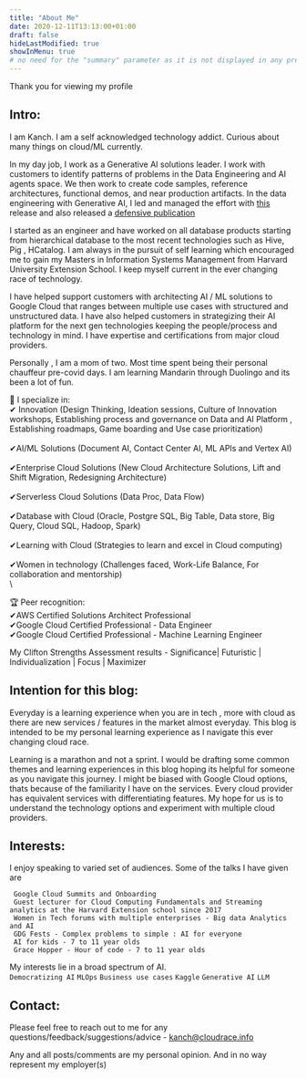 ```yaml
---
title: "About Me"
date: 2020-12-11T13:13:00+01:00
draft: false
hideLastModified: true
showInMenu: true
# no need for the "summary" parameter as it is not displayed in any previews
---
```


Thank you for viewing my profile

## Intro:
I am Kanch. I am a self acknowledged technology addict. Curious about many things on cloud/ML currently. 

In my day job, I work as a Generative AI solutions leader. I work with customers to identify patterns of problems in the Data Engineering and AI agents space. We then work to create code samples, reference architectures, functional demos, and near production artifacts. 
In the data engineering with Generative AI, I led and managed the effort with [this](https://github.com/GoogleCloudPlatform/Open_Data_QnA) release and also released a [defensive publication](tdcommons.org/dpubs_series/6763/) 

I started as an engineer and have worked on all database products starting from hierarchical database to the most recent technologies such as Hive, Pig , HCatalog. I am always in the pursuit of self learning which encouraged me to gain my Masters in Information Systems Management from Harvard University Extension School. I keep myself current in the ever changing race of technology.

I have helped support customers with architecting AI / ML solutions to Google Cloud that ranges between multiple use cases with structured and unstructured data. I have also helped customers in strategizing their AI platform for the next gen technologies keeping the people/process and technology in mind. I have expertise and certifications from major cloud providers.

Personally , I am a mom of two. Most time spent being their personal chauffeur pre-covid days. I am learning Mandarin through Duolingo and its been a lot of fun.

 👥 I specialize in: \
  ✔ Innovation (Design Thinking, Ideation sessions, Culture of Innovation workshops, Establishing process and governance on Data and AI Platform , Establishing roadmaps, Game boarding and Use case prioritization) <br>\
  ✔AI/ML Solutions (Document AI, Contact Center AI, ML APIs and Vertex AI) <br>\
  ✔Enterprise Cloud Solutions (New Cloud Architecture Solutions, Lift and Shift Migration, Redesigning Architecture) <br>\
  ✔Serverless Cloud Solutions (Data Proc, Data Flow) <br>\
  ✔Database with Cloud (Oracle, Postgre SQL, Big Table, Data store, Big Query, Cloud SQL, Hadoop, Spark) <br>\
  ✔Learning with Cloud (Strategies to learn and excel in Cloud computing)<br>\
  ✔Women in technology (Challenges faced, Work-Life Balance, For collaboration and mentorship) <br>\

 🏆 Peer recognition: \
  ✔AWS Certified Solutions Architect Professional <br>
  ✔Google Cloud Certified Professional - Data Engineer <br>
  ✔Google Cloud Certified Professional - Machine Learning Engineer <br>

  My Clifton Strengths Assessment results - Significance| Futuristic | Individualization | Focus | Maximizer <br>

## Intention for this blog:
Everyday is a learning experience when you are in tech , more with cloud as there are new services / features in the market almost everyday. 
This blog is intended to be my personal learning experience as I navigate this ever changing cloud race. 

Learning is a marathon and not a sprint. I would be drafting some common themes and learning experiences in this blog hoping its helpful for someone as you navigate this journey. I might be biased with Google Cloud options, thats because of the familiarity I have on the services. Every cloud provider has equivalent services with differentiating features. My hope for us is to understand the technology options and experiment with multiple cloud providers.

## Interests:

I enjoy speaking to varied set of audiences. Some of the talks I have given are

```
 Google Cloud Summits and Onboarding
 Guest lecturer for Cloud Computing Fundamentals and Streaming analytics at the Harvard Extension school since 2017
 Women in Tech forums with multiple enterprises - Big data Analytics and AI
 GDG Fests - Complex problems to simple : AI for everyone
 AI for kids - 7 to 11 year olds
 Grace Hopper - Hour of code - 7 to 11 year olds
```

My interests lie in a broad spectrum of AI.\
         `Democratizing AI` `MLOps` `Business use cases` `Kaggle` `Generative AI` `LLM`

## Contact:
Please feel free to reach out to me for any questions/feedback/suggestions/advice - kanch@cloudrace.info

Any and all posts/comments are my personal opinion. And in no way represent my employer(s)

